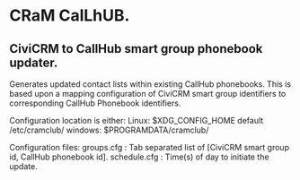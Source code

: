 # CRaM CalLhUB.

## CiviCRM to CallHub smart group phonebook updater.

Generates updated contact lists within existing CallHub phonebooks.
This is based upon a mapping configuration of CiviCRM smart group identifiers
to corresponding CallHub Phonebook identifiers.

Configuration location is either:
Linux:  $XDG_CONFIG_HOME default /etc/cramclub/
windows: $PROGRAMDATA/cramclub/

Configuration files:
groups.cfg : Tab separated list of [CiviCRM smart group id, CallHub phonebook id].
schedule.cfg : Time(s) of day to initiate the update.